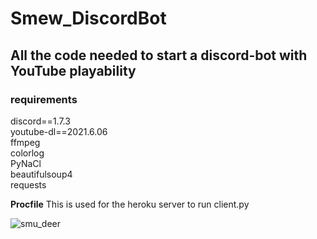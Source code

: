 # Smew_DiscordBot

<h2> All the code needed to start a discord-bot with YouTube playability </h2>

<h3>requirements</h3>

discord==1.7.3 <br>
youtube-dl==2021.6.06 <br>
ffmpeg <br>
colorlog <br>
PyNaCl<br>
beautifulsoup4<br>
requests<br>

<b>Procfile</b>
This is used for the heroku server to run client.py 

![smu_deer](https://user-images.githubusercontent.com/93958928/145758979-d99ad9be-a72a-43c1-8308-0a4940dbcb32.PNG)
